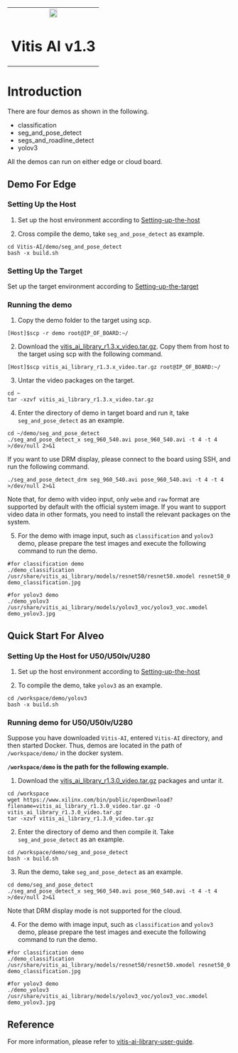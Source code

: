 <table width="100%">
  <tr width="100%">
    <td align="center"><img src="https://www.xilinx.com/content/dam/xilinx/imgs/press/media-kits/corporate/xilinx-logo.png" width="30%"/><h1>Vitis AI v1.3</h1>
    </td>
 </tr>
 </table>

# Introduction
There are four demos as shown in the following.
* classification
* seg_and_pose_detect
* segs_and_roadline_detect
* yolov3

All the demos can run on either edge or cloud board.

## Demo For Edge
### Setting Up the Host

1. Set up the host environment according to [Setting-up-the-host](../examples/Vitis-AI-Library#setting-up-the-host)

2. Cross compile the demo, take `seg_and_pose_detect` as example.
```
cd Vitis-AI/demo/seg_and_pose_detect
bash -x build.sh
```	
### Setting Up the Target
Set up the target environment according to [Setting-up-the-target](../examples/Vitis-AI-Library#setting-up-the-target)
	 	  
### Running the demo

1. Copy the demo folder to the target using scp.
```
[Host]$scp -r demo root@IP_OF_BOARD:~/
```
2. Download the [vitis_ai_library_r1.3.x_video.tar.gz](https://www.xilinx.com/bin/public/openDownload?filename=vitis_ai_library_r1.3.0_video.tar.gz). Copy them from host to the target using scp with the following command.
```
[Host]$scp vitis_ai_library_r1.3.x_video.tar.gz root@IP_OF_BOARD:~/
```
3. Untar the video packages on the target.
```
cd ~
tar -xzvf vitis_ai_library_r1.3.x_video.tar.gz 
```
4. Enter the directory of demo in target board and run it, take `seg_and_pose_detect` as an example.
```
cd ~/demo/seg_and_pose_detect
./seg_and_pose_detect_x seg_960_540.avi pose_960_540.avi -t 4 -t 4 >/dev/null 2>&1
```  
If you want to use DRM display, please connect to the board using SSH, and run the following command.
```
./seg_and_pose_detect_drm seg_960_540.avi pose_960_540.avi -t 4 -t 4 >/dev/null 2>&1
```
Note that, for demo with video input, only `webm` and `raw` format are supported by default with the official system image. 
If you want to support video data in other formats, you need to install the relevant packages on the system. 

5. For the demo with image input, such as `classification` and `yolov3` demo, please prepare the test images and execute the following command to run the demo.
```
#for classification demo
./demo_classification /usr/share/vitis_ai_library/models/resnet50/resnet50.xmodel resnet50_0 demo_classification.jpg

#for yolov3 demo
./demo_yolov3 /usr/share/vitis_ai_library/models/yolov3_voc/yolov3_voc.xmodel demo_yolov3.jpg
```

## Quick Start For Alveo
### Setting Up the Host for U50/U50lv/U280
1. Set up the host environment according to [Setting-up-the-host](../examples/Vitis-AI-Library#setting-up-the-host-for-u50u50lvu280)

2. To compile the demo, take `yolov3` as an example.
```
cd /workspace/demo/yolov3
bash -x build.sh
```	
### Running demo for U50/U50lv/U280
Suppose you have downloaded `Vitis-AI`, entered `Vitis-AI` directory, and then started Docker. 
Thus, demos are located in the path of `/workspace/demo/` in the docker system. 

**`/workspace/demo` is the path for the following example.**
 
1. Download the [vitis_ai_library_r1.3.0_video.tar.gz](https://www.xilinx.com/bin/public/openDownload?filename=vitis_ai_library_r1.3.0_video.tar.gz) packages and untar it.
```
cd /workspace
wget https://www.xilinx.com/bin/public/openDownload?filename=vitis_ai_library_r1.3.0_video.tar.gz -O vitis_ai_library_r1.3.0_video.tar.gz
tar -xzvf vitis_ai_library_r1.3.0_video.tar.gz
```
2. Enter the directory of demo and then compile it. Take `seg_and_pose_detect` as an example.
```
cd /workspace/demo/seg_and_pose_detect
bash -x build.sh
```
3. Run the demo, take `seg_and_pose_detect` as an example.
```
cd demo/seg_and_pose_detect
./seg_and_pose_detect_x seg_960_540.avi pose_960_540.avi -t 4 -t 4 >/dev/null 2>&1
```
Note that DRM display mode is not supported for the cloud.  

4. For the demo with image input, such as `classification` and `yolov3` demo, please prepare the test images and execute the following command to run the demo.
```
#for classification demo
./demo_classification /usr/share/vitis_ai_library/models/resnet50/resnet50.xmodel resnet50_0 demo_classification.jpg

#for yolov3 demo
./demo_yolov3 /usr/share/vitis_ai_library/models/yolov3_voc/yolov3_voc.xmodel demo_yolov3.jpg
```

## Reference
For more information, please refer to [vitis-ai-library-user-guide](https://www.xilinx.com/support/documentation/sw_manuals/vitis_ai/1_3/ug1354-xilinx-ai-sdk.pdf).
